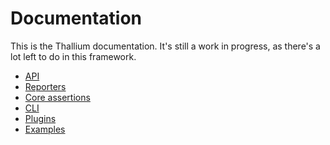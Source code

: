 # Documentation

This is the Thallium documentation. It's still a work in progress, as there's a
lot left to do in this framework.

- [API](http://github.com/isiahmeadows/thallium/blob/master/docs/api.md)
- [Reporters](http://github.com/isiahmeadows/thallium/blob/master/docs/reporters.md)
- [Core assertions](http://github.com/isiahmeadows/thallium/blob/master/docs/assertions.md)
- [CLI](http://github.com/isiahmeadows/thallium/blob/master/docs/cli.md)
- [Plugins](http://github.com/isiahmeadows/thallium/blob/master/docs/plugins.md)
- [Examples](http://github.com/isiahmeadows/thallium/blob/master/docs/examples/README.md)
